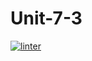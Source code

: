# Unit-7-3
[![linter](https://github.com/<JacobGD1>/<Unit-7-3>/workflows/linter/badge.svg)](https://github.com/marketplace/actions/super-linter) 
